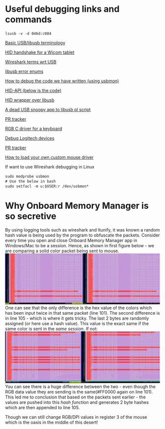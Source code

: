 # Useful debugging links and commands

`lsusb -v -d 046d:c084`

[Basic USB/libusb terminology](https://www.oreilly.com/library/view/linux-device-drivers/0596005903/ch13.html)

[HID handshake for a  Wicom tablet](https://stackoverflow.com/questions/37163207/reverse-engineering-a-hid-handshake-by-examining-bytes-over-usb)

[Wireshark terms wrt USB](https://desowin.org/usbpcap/capture_limitations.html)

[libusb error enums](http://libusb.sourceforge.net/api-1.0/group__libusb__misc.html#ggab2323aa0f04bc22038e7e1740b2f29efa790feab8b45d8c323038f4d7d15eceec)

[How to debug the code we have written (using usbmon)](https://wiki.wireshark.org/CaptureSetup/USB)

[HID-API (below is the code)](https://github.com/libusb/hidapi)

[HID wrapper over libusb](https://valelab4.ucsf.edu/svn/3rdpartypublic/hidapi/hidapi-0.7.0/linux/hid-libusb.c)

[A dead USB snoopy app to libusb pl script](https://alioth-lists.debian.net/pipermail/libhid-discuss/2008-December/000555.html)

[PR tracker](https://stackoverflow.com/questions/65086528/reverse-engineering-a-usbhid-logitech-mouse-driver)

[RGB C driver for a keyboard](https://github.com/wroberts/rogauracore/blob/master/src/rogauracore.c)

[Debug Logitech devices](https://lekensteyn.nl/logitech-unifying.html)

[PR tracker](https://stackoverflow.com/questions/65179875/incorrect-implementation-of-request-type-in-libusb-when-replicating-a-usbhid-tra)

[How to load your own *custom* mouse driver](https://stackoverflow.com/questions/25175960/which-drivers-are-used-by-usb-mouse-in-linux-kernel)

If want to use Wireshark debugging in Linux
```
sudo modprobe usbmon
# Use the below in bash
sudo setfacl -m u:$USER:r /dev/usbmon*
```

# Why Onboard Memory Manager is so secretive

By using logging tools such as wireshark and ltunify, it was known a random hash value is being used by the program to obfuscate the packets. Consider every time you open and close Onboard Memory Manager app in Windows/Mac to be a session. Hence, as shown in first figure below - we are comparing a solid color packet being sent to mouse. 
![Red packets being sent on the left. Yellow on the right](../pics/samesession.png)
One can see that the only difference is the hex value of the colors which has been input twice in that same packet (line 101). The second difference is in line 105 - which is where it gets tricky. The last 2 bytes are randomly assigned (or here use a hash value). This value is the exact same if the same color is sent in the *same session*. If not: 
![Red packets between two different sessions](../pics/differentsession.png)
You can see there is a huge difference between the two - even though the RGB data value they are sending is the same(#FF0000 again on line 101). This led me to conclusion that based on the packets sent earlier - the values are pushed into this *hash function* and generates 2 byte hashes which are then appended to line 105.

Though we can still change RGB/DPI values in register 3 of the mouse which is the oasis in the middle of this desert! 